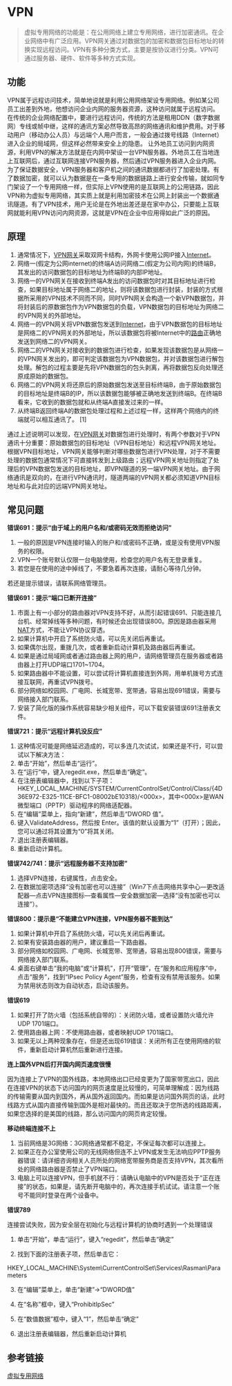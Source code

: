 # VPN
> 虚拟专用网络的功能是：在公用网络上建立专用网络，进行加密通讯。在企业网络中有广泛应用。VPN网关通过对数据包的加密和数据包目标地址的转换实现远程访问。VPN有多种分类方式，主要是按协议进行分类。VPN可通过服务器、硬件、软件等多种方式实现。

## 功能

VPN属于远程访问技术，简单地说就是利用公用网络架设专用网络。例如某公司员工出差到外地，他想访问企业内网的服务器资源，这种访问就属于远程访问。
在传统的企业网络配置中，要进行远程访问，传统的方法是租用DDN（数字数据网）专线或帧中继，这样的通讯方案必然导致高昂的网络通讯和维护费用。对于移动用户（移动办公人员）与远端个人用户而言，一般会通过拨号线路（Internet）进入企业的局域网，但这样必然带来安全上的隐患。
让外地员工访问到内网资源，利用VPN的解决方法就是在内网中架设一台VPN服务器。外地员工在当地连上互联网后，通过互联网连接VPN服务器，然后通过VPN服务器进入企业内网。为了保证数据安全，VPN服务器和客户机之间的通讯数据都进行了加密处理。有了数据加密，就可以认为数据是在一条专用的数据链路上进行安全传输，就如同专门架设了一个专用网络一样，但实际上VPN使用的是互联网上的公用链路，因此VPN称为虚拟专用网络，其实质上就是利用加密技术在公网上封装出一个数据通讯隧道。有了VPN技术，用户无论是在外地出差还是在家中办公，只要能上互联网就能利用VPN访问内网资源，这就是VPN在企业中应用得如此广泛的原因。

## 原理

1. 通常情况下，[VPN网关](https://baike.baidu.com/item/VPN%E7%BD%91%E5%85%B3)采取双网卡结构，外网卡使用公网IP接入[Internet](https://baike.baidu.com/item/Internet)。
2. 网络一(假定为公网internet)的终端A访问网络二(假定为公司内网)的终端B，其发出的访问数据包的目标地址为终端B的内部IP地址。
3. 网络一的VPN网关在接收到终端A发出的访问数据包时对其目标地址进行检查，如果目标地址属于网络二的地址，则将该数据包进行封装，封装的方式根据所采用的VPN技术不同而不同，同时VPN网关会构造一个新VPN数据包，并将封装后的原数据包作为VPN数据包的负载，VPN数据包的目标地址为网络二的VPN网关的外部地址。
4. 网络一的VPN网关将VPN数据包发送到[Internet](https://baike.baidu.com/item/Internet)，由于VPN数据包的目标地址是网络二的VPN网关的外部地址，所以该数据包将被Internet中的[路由](https://baike.baidu.com/item/%E8%B7%AF%E7%94%B1)正确地发送到网络二的VPN网关。
5. 网络二的VPN网关对接收到的数据包进行检查，如果发现该数据包是从网络一的VPN网关发出的，即可判定该数据包为VPN数据包，并对该数据包进行解包处理。解包的过程主要是先将VPN数据包的包头剥离，再将数据包反向处理还原成原始的数据包。
6. 网络二的VPN网关将还原后的原始数据包发送至目标终端B，由于原始数据包的目标地址是终端B的IP，所以该数据包能够被正确地发送到终端B。在终端B看来，它收到的数据包就和从终端A直接发过来的一样。
7. 从终端B返回终端A的数据包处理过程和上述过程一样，这样两个网络内的终端就可以相互通讯了。 [1] 

通过上述说明可以发现，在[VPN网关](https://baike.baidu.com/item/VPN%E7%BD%91%E5%85%B3)对数据包进行处理时，有两个参数对于VPN通讯十分重要：原始数据包的目标地址（VPN目标地址）和远程VPN网关地址。根据VPN目标地址，VPN网关能够判断对哪些数据包进行VPN处理，对于不需要处理的数据包通常情况下可直接转发到上级路由；远程VPN网关地址则指定了处理后的VPN数据包发送的目标地址，即VPN隧道的另一端VPN网关地址。由于网络通讯是双向的，在进行VPN通讯时，隧道两端的VPN网关都必须知道VPN目标地址和与此对应的远端VPN网关地址。

## 常见问题

**错误691：提示“由于域上的用户名和/或密码无效而拒绝访问”**

1. 一般的原因是VPN连接时输入的账户和/或密码不正确，或是没有使用VPN服务的权限。
2. VPN一个账号默认仅限一台电脑使用，检查您的用户名有无登录重复。
3. 若您是在使用的途中掉线了，不要急着再次连接，请耐心等待几分钟。

若还是提示错误，请联系网络管理员。

**错误691：提示“端口已断开连接”**

1. 市面上有一小部分的路由器对VPN支持不好，从而引起错误691、只能连接几台机、经常掉线等多种问题，有时候还会出现错误800。原因是路由器采用[NAT](https://baike.baidu.com/item/NAT)方式，不能让VPN协议穿透。
2. 如果计算机中开启了系统防火墙，可以先关闭后再重试。
3. 如果偶尔出现，重拨几次，或者重新启动计算机及路由器后再重试。
4. 如果是通过局域网或者通过路由器上网的用户，请网络管理员在服务器或者路由器上打开UDP端口1701~1704。
5. 如果路由器中不能设置，可以尝试将计算机直接连到外网，用单机拨号方式连接互联网，再重试VPN拨号。
6. 部分网络如校园网、广电网、长城宽带、宽带通，容易出现691错误，需要与网络接入部门联系。
7. 安装了简化版的操作系统容易缺少相关组件，可以下载安装错误691注册表文件。

**错误721：提示“远程计算机没反应”**

1. 这种情况可能是网络延迟造成的，可以多连几次试试，如果还是不行，可以尝试以下解决方法：
2. 单击“开始”，然后单击“运行”。
3. 在“运行”中，键入regedit.exe，然后单击“确定”。
4. 在注册表编辑器中，找到以下子项：HKEY_LOCAL_MACHINE/SYSTEM/CurrentControlSet/Control/Class/{4D36E972-E325-11CE-BFC1-08002bE10318}/<000x>，其中<000x>是WAN微型端口（PPTP）驱动程序的网络适配器。
5. 在“编辑”菜单上，指向“新建”，然后单击“DWORD 值”。
6. 键入ValidateAddress，然后按 Enter。该值的默认设置为“1”（打开）；因此，您可以通过将其设置为“0”将其关闭。
7. 退出注册表编辑器。
8. 重新启动计算机。

**错误742/741：提示“远程服务器不支持加密”**

1. 选择VPN连接，右键属性，点击安全。
2. 在数据加密项选择“没有加密也可以连接”（Win7下点击网络共享中心—更改适配器—点击VPN连接图标—查看属性—安全数据加密—选择“没有加密也可以连接”）。

**错误800：提示是“不能建立VPN连接，VPN服务器不能到达”**

1. 如果计算机中开启了系统防火墙，可以先关闭后再重试。
2. 如果有安装路由器的用户，建议重启一下路由器。
3. 部分网络如校园网、广电网、长城宽带、宽带通，容易出现800错误，需要与网络接入部门联系。
4. 桌面右键单击“我的电脑”或“计算机”，打开“管理”，在“服务和应用程序”中，点击“服务”，找到“IPsec Policy Agent”服务，检查有没有禁用该服务。如果为禁用状态则改为自动状态，启动该服务。

**错误619**

1. 如果打开了防火墙（包括系统自带的）：关闭防火墙，或者设置防火墙允许UDP 1701端口。
2. 使用路由器上网：不使用路由器，或者映射UDP 1701端口。
3. 如果无以上两种现象存在，但是还出现619错误：关闭所有正在使用网络的软件，重新启动计算机然后重新进行连接。

**连上国外VPN后打开国内网页速度很慢**

因为连接上了VPN的国外线路，本地网络出口已经变更为了国家带宽出口，因此在连接VPN的状态下访问国内的网页速度是比较慢的，可简单理解成：因为线路的传输需要从国内到国外，再从国外返回国内。而如果是访问国外网页的话，此时线路方式从国内直接传输到国外是相对最快的。而且还取决于您所选的线路距离，如果您选择的是美国的线路，那么访问国内的网页肯定较慢。

**移动终端连接不上**

1. 当前网络是3G网络：3G网络通常都不稳定，不保证每次都可以连接上。
2. 如果正在办公室使用公司的无线网络但连不上VPN或发生无法响应PPTP服务器错误：请详细咨询相关人员所处的网络宽带服务商是否支持VPN，其次看所处的网络路由器是否禁止了VPN端口。
3. 电脑上可以连接VPN，但手机就不行：请确认电脑中的VPN是否处于“正在连接”的状态，如果是，请先断开电脑中的，再次连接手机试试。请注意一个账号不能同时登录在两个设备中。

**错误789**

连接尝试失败，因为安全层在初始化与远程计算机的协商时遇到一个处理错误

1. 单击“开始”，单击“运行”，键入“regedit”，然后单击“确定”

2. 找到下面的注册表子项，然后单击它：

HKEY_LOCAL_MACHINE\System\CurrentControlSet\Services\Rasman\Parameters

3. 在“编辑”菜单上，单击“新建”->“DWORD值”

4. 在“名称”框中，键入“ProhibitIpSec”

5. 在“数值数据”框中，键入“1”，然后单击“确定”

6. 退出注册表编辑器，然后重新启动计算机



## 参考链接

[虚拟专用网络](https://baike.baidu.com/item/%E8%99%9A%E6%8B%9F%E4%B8%93%E7%94%A8%E7%BD%91%E7%BB%9C/8747869?fromtitle=VPN&fromid=382304&fr=aladdin)


